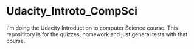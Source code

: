 # Udacity_Introto_CompSci
I'm doing the Udacity Introduction to computer Science course. This reposititory is for the quizzes, homework and just general tests with that course.